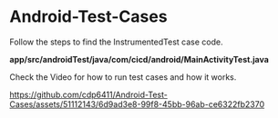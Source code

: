 # Android-Test-Cases

Follow the steps to find the InstrumentedTest case code.

<b>app/src/androidTest/java/com/cicd/android/MainActivityTest.java</b> 

Check the Video for how to run test cases and how it works.

https://github.com/cdp6411/Android-Test-Cases/assets/51112143/6d9ad3e8-99f8-45bb-96ab-ce6322fb2370
